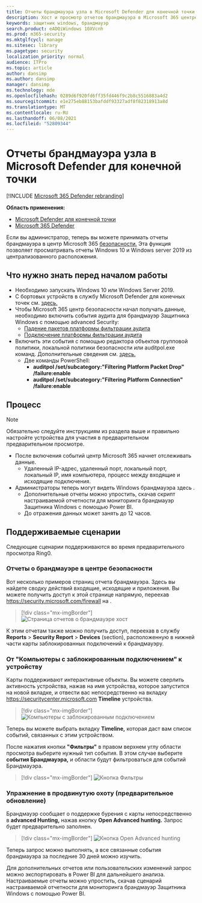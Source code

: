 ```yaml
---
title: Отчеты брандмауэра узла в Microsoft Defender для конечной точки
description: Хост и просмотр отчетов брандмауэра в Microsoft 365 центре безопасности.
keywords: защитник windows, брандмауэр
search.product: eADQiWindows 10XVcnh
ms.prod: m365-security
ms.mktglfcycl: manage
ms.sitesec: library
ms.pagetype: security
localization_priority: normal
audience: ITPro
ms.topic: article
author: dansimp
ms.author: dansimp
manager: dansimp
ms.technology: mde
ms.openlocfilehash: 0289d6f920fd6ff35fd446f9c2b8c5516883a4d2
ms.sourcegitcommit: e1e275eb88153bafddf93327adf8f82318913a8d
ms.translationtype: MT
ms.contentlocale: ru-RU
ms.lasthandoff: 06/08/2021
ms.locfileid: "52809344"
---
```

# <a name="host-firewall-reporting-in-microsoft-defender-for-endpoint"></a>Отчеты брандмауэра узла в Microsoft Defender для конечной точки

[!INCLUDE [Microsoft 365 Defender rebranding](../../includes/microsoft-defender.md)]

**Область применения:**
- [Microsoft Defender для конечной точки](https://go.microsoft.com/fwlink/p/?linkid=2154037)
- [Microsoft 365 Defender](https://go.microsoft.com/fwlink/?linkid=2118804)

Если вы администратор, теперь вы можете принимать отчеты брандмауэра в центр Microsoft 365 [безопасности.](https://security.microsoft.com) Эта функция позволяет просматривать отчеты Windows 10 и Windows server 2019 из централизованного расположения. 

## <a name="what-do-you-need-to-know-before-you-begin"></a>Что нужно знать перед началом работы 

- Необходимо запускать Windows 10 или Windows Server 2019.
- С бортовых устройств в службу Microsoft Defender для конечных точек см. [здесь.](onboard-configure.md) 
- Чтобы Microsoft 365 центр безопасности начал получать данные, необходимо  включить события аудита для брандмауэр Защитника Windows с помощью advanced Security: 
    - [Падение пакетов платформы фильтрации аудита](/windows/security/threat-protection/auditing/audit-filtering-platform-packet-drop)
    - [Подключение платформы фильтрации аудита](/windows/security/threat-protection/auditing/audit-filtering-platform-connection) 
- Включить эти события с помощью редактора объектов групповой политики, локальной политики безопасности или auditpol.exe команд. Дополнительные сведения см. [здесь.](/windows/win32/fwp/auditing-and-logging) 
    - Две команды PowerShell:
        - **auditpol /set/subcategory:"Filtering Platform Packet Drop" /failure:enable** 
        - **auditpol /set/subcategory:"Filtering Platform Connection" /failure:enable** 

## <a name="the-process"></a>Процесс
> [!NOTE]
> Обязательно следуйте инструкциям из раздела выше и правильно настройте устройства для участия в предварительном предварительном просмотре.

- После включения событий центр Microsoft 365 начнет отслеживать данные.
    - Удаленный IP-адрес, удаленный порт, локальный порт, локальный IP, имя компьютера, процесс между входящие и исходящие подключения.
- Администраторы теперь могут видеть Windows брандмауэра [](https://security.microsoft.com/firewall)здесь .
    - Дополнительные отчеты можно упростить, скачав скрипт настраиваемой отчетности для мониторинга брандмауэр Защитника Windows с помощью Power BI. [](https://github.com/microsoft/MDATP-PowerBI-Templates/tree/master/Firewall) 
    - До отражения данных может занять до 12 часов.

## <a name="supported-scenarios"></a>Поддерживаемые сценарии
Следующие сценарии поддерживаются во время предварительного просмотра Ring0. 

### <a name="firewall-reporting-in-security-center"></a>Отчеты о брандмауэре в центре безопасности

Вот несколько примеров страниц отчета брандмауэра. Здесь вы найдете сводку действий входящие, исходящие и приложения. Вы можете получить доступ к этой странице напрямую, переехав https://security.microsoft.com/firewall на . 

> [!div class="mx-imgBorder"]
> ![Страница отчетов о брандмауэре хост](\images\host-firewall-reporting-page.png)

К этим отчетам также можно получить доступ, переехав в службу **Reports**  >  **Security Report**  >  **Devices** (section),  расположенную в нижней части карты заблокированных подключений к брандмауэру.

### <a name="from-computers-with-a-blocked-connection-to-device"></a>От "Компьютеры с заблокированным подключением" к устройству

Карты поддерживают интерактивные объекты. Вы можете сверлить активность устройства, нажав на имя устройства, которое запустится на новой вкладке, и отвести вас непосредственно на вкладку https://securitycenter.microsoft.com **Timeline** устройства. 

> [!div class="mx-imgBorder"]
> ![Компьютеры с заблокированным подключением](\images\firewall-reporting-blocked-connection.png)

Теперь вы можете выбрать вкладку **Timeline,** которая даст вам список событий, связанных с этим устройством. 

После нажатия кнопки **"Фильтры"** в правом верхнем углу области просмотра выберите нужный тип события. В этом случае выберите **события Брандмауэра,** и области будут фильтроваться для событий Брандмауэра. 

> [!div class="mx-imgBorder"]
> ![Кнопка Фильтры](\images\firewall-reporting-filters-button.png)

### <a name="drill-into-advanced-hunting-preview-refresh"></a>Упражнение в продвинутую охоту (предварительное обновление)

Брандмауэр сообщает о поддержке бурения с карты непосредственно в **advanced Hunting,** нажав кнопку **Open Advanced hunting.** Запрос будет предварительно заполнен. 

> [!div class="mx-imgBorder"]
> ![Кнопка Open Advanced hunting](\images\firewall-reporting-advanced-hunting.png)

Теперь запрос можно выполнять, а все связанные события брандмауэра за последние 30 дней можно изучить. 

Для дополнительных отчетов или пользовательских изменений запрос можно экспортировать в Power BI для дальнейшего анализа. Настраиваемые отчеты можно упростить, скачав сценарий настраиваемой отчетности для мониторинга брандмауэр Защитника Windows с помощью Power BI. [](https://github.com/microsoft/MDATP-PowerBI-Templates/tree/master/Firewall) 

 